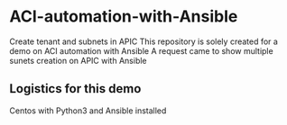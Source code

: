 # ACI-automation-with-Ansible
Create tenant and subnets in APIC
This repository is solely created for a demo on ACI automation with Ansible
A request came to show multiple sunets creation on APIC with Ansible

Logistics for this demo
-----------------------
Centos with Python3 and Ansible installed
